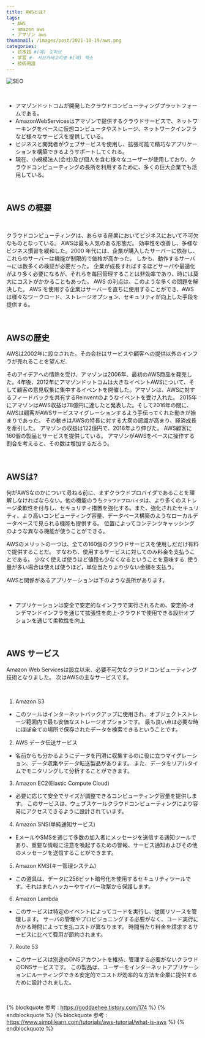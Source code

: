 ```yaml
---
title: AWSとは?
tags:
  - AWS
  - amazon aws
  - アマゾン aws
thumbnail: /images/post/2021-10-19/aws.png
categories:
  - 日本語 #(예) 깃허브
  - 学習 #- 서브카테고리명 #(예) 헥소
  - 技術用語
---
```


![SEO](/images/post/2021-10-19/aws.png)

<br>

- アマゾンドットコムが開発したクラウドコンピューティングプラットフォームである。
- AmazonWebServicesはアマゾンで提供するクラウドサービスで、ネットワーキングをベースに仮想コンピュータやストレージ、ネットワークインフラなど様々なサービスを提供している。
- ビジネスと開発者がウェブサービスを使用し、拡張可能で精巧なアプリケーションを構築できるようサポートしてくれる。
- 現在、小規模法人(会社)及び個人を含む様々なユーザーが使用しており、クラウドコンピューティングの長所を利用するために、多くの巨大企業でも活用している。

<br>

## AWS の概要

<br>

クラウドコンピューティングは、あらゆる産業においてビジネスにおいて不可欠なものとなっている。 AWSは最も人気のある形態だ。 効率性を改善し、多様なビジネス慣習を緩和した。2000 年代には、企業が購入したサーバーに依存し、これらのサーバーは機能が制限的で価格が高かった。 しかも、動作するサーバーには数多くの検証が必要だった。 企業が成長すればするほどサーバや最適化がより多く必要になるが、それらを毎回管理することは非効率であり、時には莫大にコストがかかることもあった。 AWS の利点は、このような多くの問題を解決した。 AWS を使用する企業はサーバーを直ちに使用することができ、AWS は様々なワークロード、ストレージオプション、セキュリティが向上した手段を提供する。

<br>

## AWSの歴史

AWSは2002年に設立された。その会社はサービスや顧客への提供以外のインフラが売れることを望んだ.

そのアイデアへの情熱を受け、アマゾンは2006年、最初のAWS商品を発売した。4年後、2012年にアマゾンドットコムは大きなイベントAWSについて、そして顧客の意見収集に集中するイベントを開催した。アマゾンは、AWSに対するフィードバックを共有するReinventのようなイベントを受け入れた。
2015年にアマゾンはAWS収益は78億円に達したと発表した。そして2016年の間に、AWSは顧客がAWSサービスマイグレーションするよう手伝ってくれた動きが始まりであった。 その動きはAWSの特長に対する大衆の認識が高まり、経済成長を牽引した。 アマゾンの収益は122億円で、2016年より伸びた。 AWS顧客に160個の製品とサービスを提供している。 アマゾンがAWSをベースに操作する割合を考えると、その数は増加するだろう。

<br>

## AWSは?

何がAWSなのかについて尋ねる前に、まずクラウドプロバイダであることを理解しなければならない。他の機能のうち`クラウドプロバイダ`は、より多くのストレージ柔軟性を付与し、セキュリティ措置を強化する。また、強化されたセキュリティ、より高いコンピューティング容量、データベース構築のようなローカルデータベースで見られる機能も提供する。 位置によってコンテンツキャッシングのような異なる機能が使うことができる。

AWSのメリットの一つは、全ての160個のクラウドサービスを使用しだだけ有料で提供することだ。 すなわち、使用するサービスに対してのみ料金を支払うことである。 少なく使えば使うほど値段も少なくなるということを意味する. 使う量が多い場合は使えば使うほど，単位当たりより少ない金額を支払う。

AWSと関係があるアプリケーションは下のような長所があります。

<br>

- アプリケーションは安全で安定的なインフラで実行されるため、安定的-オンデマンドインフラを通じて拡張性を向上-クラウドで使用できる設計オプションを通じて柔軟性を向上

<br>

## AWS サービス

Amazon Web Servicesは設立以来、必要不可欠なクラウドコンピューティング技術となりました。 次はAWSの主なサービスです。

<br>

1. Amazon S3

  - このツールはインターネットバックアップに使用され、オブジェクトストレージ範囲内で最も安価なストレージオプションです。 最も良い点は必要な時にほぼ全ての場所で保存されたデータを検索できるということです。

2. AWS データ伝送サービス

  - 名前からも分かるようにデータを円滑に収集するのに役に立つマイグレーション、データ収集やデータ転送製品があります。 また、データをリアルタイムでモニタリングして分析することができます。

3. Amazon EC2(Elastic Compute Cloud)

  - 必要に応じて安全でサイズが調整できるコンピューティング容量を提供します。 このサービスは、ウェブスケールクラウドコンピューティングにより容易にアクセスできるように設計されています。

4. Amazon SNS(単純通知サービス)

  - EメールやSMSを通じて多数の加入者にメッセージを送信する通知ツールであり、重要な情報に注意を喚起するための警報、サービス通知およびその他のメッセージを送信することができます。

5. Amazon KMS(キー管理システム)

  - この道具は、データに256ビット暗号化を使用するセキュリティツールです。それはまたハッカーやサイバー攻撃から保護します。

6. Amazon Lambda

  - このサービスは特定のイベントによってコードを実行し、従属リソースを管理します。 サーバの管理やプロビジョニングする必要がなく、コード実行にかかる時間によって支払コストが異なります。 時間当たり料金を請求するサービスに比べて費用が節約されます。

7. Route 53

  - このサービスは別途のDNSアカウントを維持、管理する必要がないクラウドのDNSサービスです。 この製品は、ユーザーをインターネットアプリケーションにルーティングできる安定的でコストが効率的な方法を企業に提供するために設計されました。

<br>

{% blockquote 参考 : https://goddaehee.tistory.com/174 %}
{% endblockquote %}
{% blockquote 参考 : https://www.simplilearn.com/tutorials/aws-tutorial/what-is-aws %}
{% endblockquote %}
